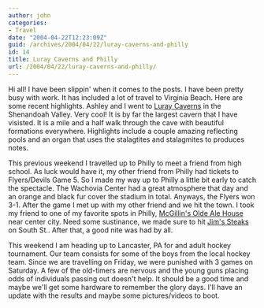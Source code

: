 ```yaml
---
author: john
categories:
- Travel
date: "2004-04-22T12:23:09Z"
guid: /archives/2004/04/22/luray-caverns-and-philly
id: 14
title: Luray Caverns and Philly
url: /2004/04/22/luray-caverns-and-philly/
---
```


Hi all! I have been slippin' when it comes to the posts. I have been pretty busy with work. It has included a lot of travel to Virginia Beach. Here are some recent highlights. Ashley and I went to [Luray Caverns](http://www.luraycaverns.com) in the Shenandoah Valley. Very cool! It is by far the largest cavern that I have visisted. It is a mile and a half walk through the cave with beautiful formations everywhere. Highlights include a couple amazing reflecting pools and an organ that uses the stalagtites and stalagmites to produces notes.

This previous weekend I travelled up to Philly to meet a friend from high school. As luck would have it, my other friend from Philly had tickets to Flyers/Devils Game 5. So I made my way up to Philly a little bit early to catch the spectacle. The Wachovia Center had a great atmosphere that day and an orange and black fur cover the stadium in total. Anyways, the Flyers won 3-1. After the game I met up with my other friend and we hit the town. I took my friend to one of my favorite spots in Philly, [McGillin's Olde Ale House](http://www.mcgillins.com/) near center city. Need some sustinance, we made sure to hit [Jim's Steaks](http://jimssteaks.com/) on South St.. After that, a good nite was had by all.

This weekend I am heading up to Lancaster, PA for and adult hockey tournament. Our team consists for some of the boys from the local hockey team. Since we are travelling on Friday, we were punished with 3 games on Saturday. A few of the old-timers are nervous and the young guns placing odds of individuals passing out doesn't help. It should be a good time and maybe we'll get some hardware to remember the glory days. I'll have an update with the results and maybe some pictures/videos to boot.